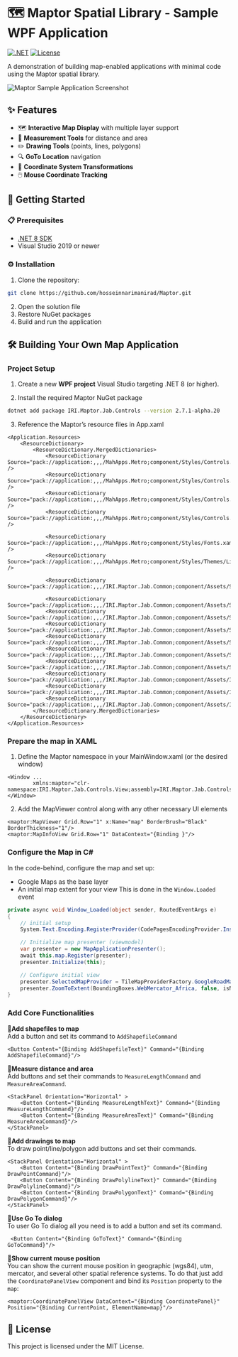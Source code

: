 # 🗺️ Maptor Spatial Library - Sample WPF Application

[![.NET](https://img.shields.io/badge/.NET-8.0-blue)](https://dotnet.microsoft.com/download)
[![License](https://img.shields.io/badge/license-MIT-green)](https://github.com/hosseinnarimanirad/MaptorSamples/blob/main/LICENSE)

A demonstration of building map-enabled applications with minimal code using the Maptor spatial library.

![Maptor Sample Application Screenshot](https://github.com/user-attachments/assets/e4c20caf-89a6-4b95-850e-31f30f8639cc)

## ✨ Features

- 🗺️ **Interactive Map Display** with multiple layer support
- 📏 **Measurement Tools** for distance and area
- ✏️ **Drawing Tools** (points, lines, polygons)
- 🔍 **GoTo Location** navigation
- 🔄 **Coordinate System Transformations**
- 🖱️ **Mouse Coordinate Tracking**

## 🚀 Getting Started

### 📋 Prerequisites
- [.NET 8 SDK](https://dotnet.microsoft.com/download/dotnet/8.0)
- Visual Studio 2019 or newer

### ⚙️ Installation
1. Clone the repository:
```bash
git clone https://github.com/hosseinnarimanirad/Maptor.git
```
2. Open the solution file
3. Restore NuGet packages
4. Build and run the application

## 🛠️ Building Your Own Map Application
### Project Setup
1. Create a new **WPF project** Visual Studio targeting .NET 8 (or higher).

2. Install the required Maptor NuGet package
```bash
dotnet add package IRI.Maptor.Jab.Controls --version 2.7.1-alpha.20
```

3. Reference the Maptor’s resource files in App.xaml
```
<Application.Resources>
    <ResourceDictionary>
        <ResourceDictionary.MergedDictionaries>
            <ResourceDictionary Source="pack://application:,,,/MahApps.Metro;component/Styles/Controls.xaml" />
            <ResourceDictionary Source="pack://application:,,,/MahApps.Metro;component/Styles/Controls.Slider.xaml" />
            <ResourceDictionary Source="pack://application:,,,/MahApps.Metro;component/Styles/Controls.RadioButton.xaml" />
            <ResourceDictionary Source="pack://application:,,,/MahApps.Metro;component/Styles/Controls.TabControl.xaml" />

            <ResourceDictionary Source="pack://application:,,,/MahApps.Metro;component/Styles/Fonts.xaml" />
            <ResourceDictionary Source="pack://application:,,,/MahApps.Metro;component/Styles/Themes/Light.Amber.xaml" />

            <ResourceDictionary Source="pack://application:,,,/IRI.Maptor.Jab.Common;component/Assets/Styles/ButtonStyles.xaml"/>

            <ResourceDictionary Source="pack://application:,,,/IRI.Maptor.Jab.Common;component/Assets/Shapes/IranBoundaries.xaml"/>
            <ResourceDictionary Source="pack://application:,,,/IRI.Maptor.Jab.Common;component/Assets/Shapes/Appbar.xaml"/>
            <ResourceDictionary Source="pack://application:,,,/IRI.Maptor.Jab.Common;component/Assets/Shapes/AppbarExtension.xaml"/>
            <ResourceDictionary Source="pack://application:,,,/IRI.Maptor.Jab.Common;component/Assets/Shapes/IriShapes.xaml"/>
            <ResourceDictionary Source="pack://application:,,,/IRI.Maptor.Jab.Common;component/Assets/Shapes/MaterialDesign.xaml"/>
            <ResourceDictionary Source="pack://application:,,,/IRI.Maptor.Jab.Common;component/Assets/Shapes/Others.xaml"/>
            <ResourceDictionary Source="pack://application:,,,/IRI.Maptor.Jab.Common;component/Assets/IRI.Converters.xaml"/>
            <ResourceDictionary Source="pack://application:,,,/IRI.Maptor.Jab.Common;component/Assets/IRI.Fonts.xaml"/>
            <ResourceDictionary Source="pack://application:,,,/IRI.Maptor.Jab.Common;component/Assets/IRI.Colors.xaml"/>
        </ResourceDictionary.MergedDictionaries>
    </ResourceDictionary>
</Application.Resources>
```

### Prepare the map in XAML

1. Define the Maptor namespace in your MainWindow.xaml (or the desired window)
```xaml
<Window ...
        xmlns:maptor="clr-namespace:IRI.Maptor.Jab.Controls.View;assembly=IRI.Maptor.Jab.Controls"> 
</Window>
```
2. Add the MapViewer control along with any other necessary UI elements
```xaml
<maptor:MapViewer Grid.Row="1" x:Name="map" BorderBrush="Black" BorderThickness="1"/>
<maptor:MapInfoView Grid.Row="1" DataContext="{Binding }"/> 
```
### Configure the Map in C#
In the code-behind, configure the map and set up:
- Google Maps as the base layer
- An initial map extent for your view
This is done in the `Window.Loaded` event
```csharp
private async void Window_Loaded(object sender, RoutedEventArgs e)
{
    // initial setup
    System.Text.Encoding.RegisterProvider(CodePagesEncodingProvider.Instance);

    // Initialize map presenter (viewmodel)
    var presenter = new MapApplicationPresenter();
    await this.map.Register(presenter);
    presenter.Initialize(this);

    // Configure initial view
    presenter.SelectedMapProvider = TileMapProviderFactory.GoogleRoadMap;
    presenter.ZoomToExtent(BoundingBoxes.WebMercator_Africa, false, isNewExtent: true);
}
 ```

### Add Core Functionalities

📍**Add shapefiles to map**  
Add a button and set its command to `AddShapefileCommand`

```xaml
<Button Content="{Binding AddShapefileText}" Command="{Binding AddShapefileCommand}"/>
```

📍**Measure distance and area**  
Add buttons and set their commands to `MeasureLengthCommand` and `MeasureAreaCommand`.

```xaml
<StackPanel Orientation="Horizontal" >     
    <Button Content="{Binding MeasureLengthText}" Command="{Binding MeasureLengthCommand}"/>
    <Button Content="{Binding MeasureAreaText}" Command="{Binding MeasureAreaCommand}"/>
</StackPanel>
```

📍**Add drawings to map**  
To draw point/line/polygon add buttons and set their commands.
```xaml
<StackPanel Orientation="Horizontal" > 
    <Button Content="{Binding DrawPointText}" Command="{Binding DrawPointCommand}"/>
    <Button Content="{Binding DrawPolylineText}" Command="{Binding DrawPolylineCommand}"/>
    <Button Content="{Binding DrawPolygonText}" Command="{Binding DrawPolygonCommand}"/> 
</StackPanel>
```

📍**Use Go To dialog**  
To user Go To dialog all you need is to add a button and set its command.
```xaml
 <Button Content="{Binding GoToText}" Command="{Binding GoToCommand}"/>
```

📍**Show current mouse position**  
You can show the current mouse position in geographic (wgs84), utm, mercator, and several other spatial reference systems. To do that just add the `CoordinatePanelView` component and bind its `Position` property to the `map`:
```xaml
<maptor:CoordinatePanelView DataContext="{Binding CoordinatePanel}" Position="{Binding CurrentPoint, ElementName=map}"/>
```

## 📜 License
This project is licensed under the MIT License.

